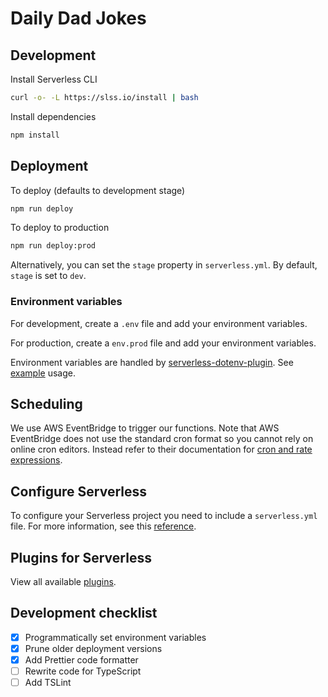# Daily Dad Jokes

## Development 

Install Serverless CLI

```sh
curl -o- -L https://slss.io/install | bash
```

Install dependencies 

```sh
npm install
```

## Deployment 

To deploy (defaults to development stage)

```sh
npm run deploy
```

To deploy to production

```sh
npm run deploy:prod
```

Alternatively, you can set the `stage` property in `serverless.yml`. By default, `stage` is set to `dev`.

### Environment variables

For development, create a `.env` file and add your environment variables. 

For production, create a `env.prod` file and add your environment variables. 

Environment variables are handled by [serverless-dotenv-plugin](https://github.com/neverendingqs/serverless-dotenv-plugin). See [example](https://github.com/neverendingqs/serverless-dotenv-plugin/tree/master/examples/simple-express-app) usage.

## Scheduling 

We use AWS EventBridge to trigger our functions. Note that AWS EventBridge does not use the standard cron format so you cannot rely on online cron editors. Instead refer to their documentation for [cron and rate expressions](https://docs.aws.amazon.com/eventbridge/latest/userguide/eb-create-rule-schedule.html).

## Configure Serverless 

To configure your Serverless project you need to include a `serverless.yml` file. For more information, see this [reference](https://www.serverless.com/framework/docs/providers/aws/guide/serverless.yml/).

## Plugins for Serverless
View all available [plugins](https://www.serverless.com/plugins/).

## Development checklist 

- [x] Programmatically set environment variables 
- [x] Prune older deployment versions
- [x] Add Prettier code formatter
- [ ] Rewrite code for TypeScript
- [ ] Add TSLint
